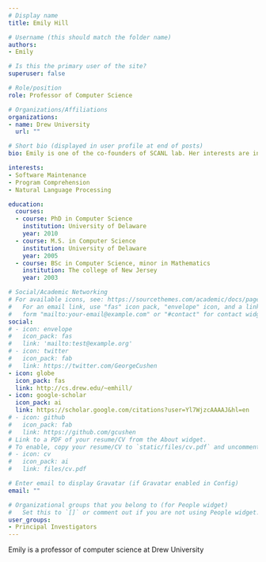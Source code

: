 ```yaml
---
# Display name
title: Emily Hill

# Username (this should match the folder name)
authors:
- Emily

# Is this the primary user of the site?
superuser: false

# Role/position
role: Professor of Computer Science

# Organizations/Affiliations
organizations:
- name: Drew University
  url: ""

# Short bio (displayed in user profile at end of posts)
bio: Emily is one of the co-founders of SCANL lab. Her interests are in program comprehension, natural language processing, and software maintenance.

interests:
- Software Maintenance
- Program Comprehension
- Natural Language Processing

education:
  courses:
  - course: PhD in Computer Science
    institution: University of Delaware
    year: 2010
  - course: M.S. in Computer Science
    institution: University of Delaware
    year: 2005
  - course: BSc in Computer Science, minor in Mathematics
    institution: The college of New Jersey
    year: 2003

# Social/Academic Networking
# For available icons, see: https://sourcethemes.com/academic/docs/page-builder/#icons
#   For an email link, use "fas" icon pack, "envelope" icon, and a link in the
#   form "mailto:your-email@example.com" or "#contact" for contact widget.
social:
# - icon: envelope
#   icon_pack: fas
#   link: 'mailto:test@example.org'
# - icon: twitter
#   icon_pack: fab
#   link: https://twitter.com/GeorgeCushen
- icon: globe
  icon_pack: fas
  link: http://cs.drew.edu/~emhill/
- icon: google-scholar
  icon_pack: ai
  link: https://scholar.google.com/citations?user=Yl7WjzcAAAAJ&hl=en
# - icon: github
#   icon_pack: fab
#   link: https://github.com/gcushen
# Link to a PDF of your resume/CV from the About widget.
# To enable, copy your resume/CV to `static/files/cv.pdf` and uncomment the lines below.
# - icon: cv
#   icon_pack: ai
#   link: files/cv.pdf

# Enter email to display Gravatar (if Gravatar enabled in Config)
email: ""

# Organizational groups that you belong to (for People widget)
#   Set this to `[]` or comment out if you are not using People widget.
user_groups:
- Principal Investigators
---
```


Emily is a professor of computer science at Drew University